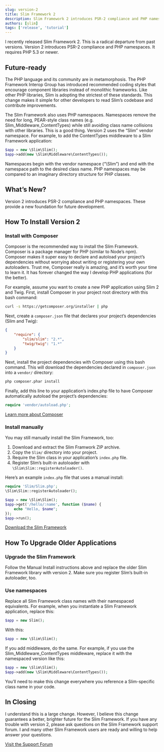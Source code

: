 ```yaml
---
slug: version-2
title: Slim Framework 2
description: Slim Framework 2 introduces PSR-2 compliance and PHP namespaces. Learn how to get started.
authors: [slim]
tags: ['release', 'tutorial']
---
```


I recently released Slim Framework 2. This is a radical departure from past versions. Version 2 introduces PSR-2 compliance and PHP namespaces. It requires PHP 5.3 or newer.


<!-- truncate -->


## Future-ready

The PHP language and its community are in metamorphosis. The PHP Framework Interop Group has introduced recommended coding styles that encourage component libraries instead of monolithic frameworks. Like other PHP libraries, Slim is adopting the strictest of these standards. This change makes it simple for other developers to read Slim’s codebase and contribute improvements.

The Slim Framework also uses PHP namespaces. Namespaces remove the need for long, PEAR-style class names (e.g. Slim_Middleware_ContentTypes) while still avoiding class name collisions with other libraries. This is a good thing. Version 2 uses the “Slim” vendor namespace. For example, to add the ContentTypes middleware to a Slim Framework application:

```php
$app = new \Slim\Slim();
$app->add(new \Slim\Middleware\ContentTypes());
```

Namespaces begin with the vendor namespace (“\Slim”) and end with the namespace path to the desired class name. PHP namespaces may be compared to an imaginary directory structure for PHP classes.

## What’s New?

Version 2 introduces PSR-2 compliance and PHP namespaces. These provide a new foundation for future development.

## How To Install Version 2

### Install with Composer

Composer is the recommended way to install the Slim Framework. Composer is a package manager for PHP (similar to Node’s npm). Composer makes it super easy to declare and autoload your project’s dependencies without worrying about writing or registering your own autoloaders. Trust me, Composer really is amazing, and it’s worth your time to learn it. It has forever changed the way I develop PHP applications (for the better).

For example, assume you want to create a new PHP application using Slim 2 and Twig. First, install Composer in your project root directory with this bash command:

```bash
curl -s https://getcomposer.org/installer | php
```

Next, create a `composer.json` file that declares your project’s dependencies (Slim and Twig):

```json
{
    "require": {
        "slim/slim": "2.*",
        "twig/twig": "1.*"
    }
}
```

Next, install the project dependencies with Composer using this bash command. This will download the dependencies declared in `composer.json` into a `vendor/` directory:

```bash
php composer.phar install
```

Finally, add this line to your application’s index.php file to have Composer automatically autoload the project’s dependencies:

```php
require 'vendor/autoload.php';
```

[Learn more about Composer](http://getcomposer.org/doc/00-intro.md)

### Install manually

You may still manually install the Slim Framework, too:

1. Download and extract the Slim Framwork ZIP archive.
2. Copy the `Slim/` directory into your project.
3. Require the Slim class in your application’s `index.php` file.
4. Register Slim’s built-in autoloader with `\Slim\Slim::registerAutoloader()`.

Here’s an example `index.php` file that uses a manual install:

```php
require 'Slim/Slim.php';
\Slim\Slim::registerAutoloader();

$app = new \Slim\Slim();
$app->get('/hello/:name', function ($name) {
    echo "Hello, $name";
});
$app->run();
```

[Download the Slim Framework](https://github.com/codeguy/Slim/zipball/master)

## How To Upgrade Older Applications

### Upgrade the Slim Framework

Follow the Manual Install instructions above and replace the older Slim Framework library with version 2. Make sure you register Slim’s built-in autoloader, too.

### Use namespaces

Replace all Slim Framework class names with their namespaced equivalents. For example, when you instantiate a Slim Framework application, replace this:

```php
$app = new Slim();
```

With this:

```php
$app = new \Slim\Slim();
```

If you add middleware, do the same. For example, if you use the Slim_Middleware_ContentTypes middleware, replace it with the namespaced version like this:

```php
$app = new \Slim\Slim();
$app->add(new \Slim\Middleware\ContentTypes());
```

You’ll need to make this change everywhere you reference a Slim-specific class name in your code.

## In Closing

I understand this is a large change. However, I believe this change guarantees a better, brighter future for the Slim Framework. If you have any trouble with version 2, please ask questions on the Slim Framework support forum. I and many other Slim Framework users are ready and willing to help answer your questions.

[Visit the Support Forum](http://help.slimframework.com/)